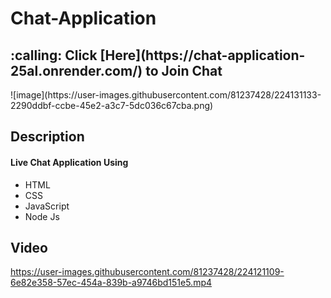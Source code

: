 # Chat-Application

<h2> :calling: Click [Here](https://chat-application-25al.onrender.com/) to Join Chat </h2>
![image](https://user-images.githubusercontent.com/81237428/224131133-2290ddbf-ccbe-45e2-a3c7-5dc036c67cba.png)

## Description
#### Live Chat Application Using
  - HTML
  - CSS
  - JavaScript
  - Node Js

## Video

https://user-images.githubusercontent.com/81237428/224121109-6e82e358-57ec-454a-839b-a9746bd151e5.mp4



